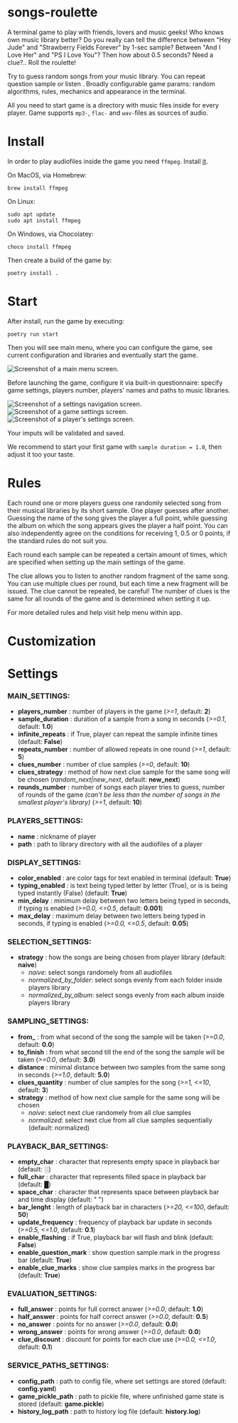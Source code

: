 # songs-roulette

A terminal game to play with friends, lovers and music geeks! Who knows own music library better?
Do you really can tell the difference between "Hey Jude" and "Strawberry Fields Forever" by 1-sec sample? 
Between "And I Love Her" and "PS I Love You"?
Then how about 0.5 seconds? 
Need a clue?..
Roll the roulette!

Try to guess random songs from your music library. You can repeat question sample or listen .
Broadly configurable game params: random algorithms, rules, mechanics and appearance in the terminal. 

All you need to start game is a directory with music files inside for every player.
Game supports `mp3-`, `flac-` and `wav-`files as sources of audio.

# Install

In order to play audiofiles inside the game you need `ffmpeg`. Install [it](https://ffmpeg.org/download.html).

On MacOS, via Homebrew:
```
brew install ffmpeg
```

On Linux:
```
sudo apt update
sudo apt install ffmpeg
```

On Windows, via Chocolatey:
```
choco install ffmpeg
```

Then create a build of the game by:
```
poetry install .
```

# Start

After install, run the game by executing:
```
poetry run start
```
Then you will see main menu, where you can configure the game, see current configuration and libraries and eventually start the game.

![Screenshot of a main menu screen.](/readme/main-menu.png)

Before launching the game, configure it via built-in questionnaire: specify game settings, players number, players' names and paths to music libraries.

![Screenshot of a settings navigation screen.](/readme/all-settings.png)
![Screenshot of a game settings screen.](/readme/game-settings.png)
![Screenshot of a player's settings screen.](/readme/player-settings.png)

Your imputs will be validated and saved. 

We recommend to start your first game with ```sample duration = 1.0```, then adjust it too your taste.

# Rules

Each round one or more players guess one randomly selected song from their musical libraries by its short sample. One player guesses after another. Guessing the name of the song gives the player a full point, while guessing the album on which the song appears gives the player a half point. You can also independently agree on the conditions for receiving 1, 0.5 or 0 points, if the standard rules do not suit you.

Each round each sample can be repeated a certain amount of times, which are specified when setting up the main settings of the game.

The clue allows you to listen to another random fragment of the same song. You can use multiple clues per round, but each time a new fragment will be issued. The clue cannot be repeated, be careful! The number of clues is the same for all rounds of the game and is determined when setting it up.

For more detailed rules and help visit help menu within app.

# Customization



# Settings

### MAIN_SETTINGS:
- **players_number** : number of players in the game (*>=1*, default: **2**)
- **sample_duration** : duration of a sample from a song in seconds (*>=0.1*, default: **1.0**)
- **infinite_repeats** : if True, player can repeat the sample infinite times (default: **False**)
- **repeats_number** : number of allowed repeats in one round (*>=1*, default: **5**)
- **clues_number** : number of clue samples (*>=0*, default: **10**)
- **clues_strategy** : method of how next clue sample for the same song will be chosen (*random_next|new_next*, default: **new_next**)
- **rounds_number** : number of songs each player tries to guess, number of rounds of the game *(can't be less than the number of songs in the smallest player's library)* (*>=1*, default: **10**)

### PLAYERS_SETTINGS:
- **name** : nickname of player
- **path** : path to library directory with all the audiofiles of a player

### DISPLAY_SETTINGS:
- **color_enabled** : are color tags for text enabled in terminal (default: **True**)
- **typing_enabled** : is text being typed letter by letter (True), or is is being typed instantly (False) (default: **True**)
- **min_delay** : minimum delay between two letters being typed in seconds, if typing is enabled (*>=0.0, <=0.5*, default: **0.001**)
- **max_delay** : maximum delay between two letters being typed in seconds, if typing is enabled (*>=0.0, <=0.5*, default: **0.05**)

### SELECTION_SETTINGS:
- **strategy** : how the songs are being chosen from player library (default: **naive**)
  - *naive*: select songs randomely from all audiofiles
  - *normalized_by_folder*: select songs evenly from each folder inside players library 
  - *normalized_by_album*: select songs evenly from each album inside players library

### SAMPLING_SETTINGS:
- **from_** : from what second of the song the sample will be taken (*>=0.0*, default: **0.0**)
- **to_finish** : from what second till the end of the song the sample will be taken (*>=0.0*, default: **3.0**)
- **distance** : minimal distance between two samples from the same song in seconds (*>=1.0*, default: **5.0**)
- **clues_quantity** : number of clue samples for the song (*>=1, <=10*, default: **3**)
- **strategy** : method of how next clue sample for the same song will be chosen 
  - *naive*: select next clue randomely from all clue samples
  - *normalized*: select next clue from all clue samples sequentially (default: normalized)

### PLAYBACK_BAR_SETTINGS:
- **empty_char** : character that represents empty space in playback bar (default: **░**)
- **full_char** : character that represents filled space in playback bar (default: **█**)
- **space_char** : character that represents space between playback bar and time display (default: " ")
- **bar_lenght** : length of playback bar in characters (*>=20, <=100*, default: **50**)
- **update_frequency** : frequency of playback bar update in seconds (*>=0.5, <=1.0*, default: **0.1**)
- **enable_flashing** : if True, playback bar will flash and blink (default: **False**)
- **enable_question_mark** : show question sample mark in the progress bar (default: **True**)
- **enable_clue_marks** : show clue samples marks in the progress bar (default: **True**)

### EVALUATION_SETTINGS:
- **full_answer** : points for full correct answer (*>=0.0*, default: **1.0**)
- **half_answer** : points for half correct answer (*>=0.0*, default: **0.5**)
- **no_answer** : points for no answer (*>=0.0*, default: **0.0**)
- **wrong_answer** : points for wrong answer (*>=0.0*, default: **0.0**)
- **clue_discount** : discount for points for each clue use (*>=0.0, <=1.0*, default: **0.1**)

### SERVICE_PATHS_SETTINGS:
- **config_path** : path to config file, where set settings are stored (default: **config.yaml**)
- **game_pickle_path** : path to pickle file, where unfinished game state is stored (default: **game.pickle**)
- **history_log_path** : path to history log file (default: **history.log**)
